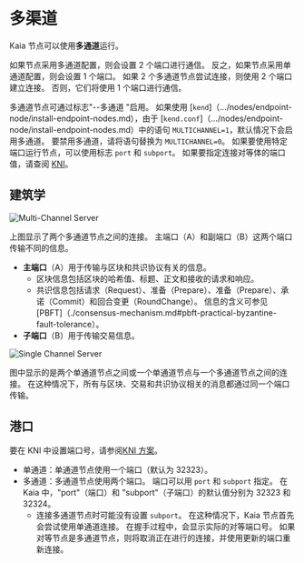 # 多渠道

Kaia 节点可以使用**多通道**运行。

如果节点采用多通道配置，则会设置 2 个端口进行通信。 反之，如果节点采用单通道配置，则会设置 1 个端口。
如果 2 个多通道节点尝试连接，则使用 2 个端口建立连接。 否则，它们将使用 1 个端口进行通信。

多通道节点可通过标志"--多通道 "启用。 如果使用 [`kend`]（.../nodes/endpoint-node/install-endpoint-nodes.md），由于 [`kend.conf`]（.../nodes/endpoint-node/install-endpoint-nodes.md）中的语句 `MULTICHANNEL=1`，默认情况下会启用多通道。 要禁用多通道，请将语句替换为 `MULTICHANNEL=0`。
如果要使用特定端口运行节点，可以使用标志 `port` 和 `subport`。 如果要指定连接对等体的端口值，请查阅 [KNI](./kni.md)。

## 建筑学<a id="architecture"></a>

![Multi-Channel Server](/img/learn/multichannel.png)

上图显示了两个多通道节点之间的连接。
主端口（A）和副端口（B）这两个端口传输不同的信息。

- **主端口**（A）用于传输与区块和共识协议有关的信息。
  - 区块信息包括区块的哈希值、标题、正文和接收的请求和响应。
  - 共识信息包括请求（Request）、准备（Prepare）、准备（Prepare）、承诺（Commit）和回合变更（RoundChange）。 信息的含义可参见 [PBFT]（./consensus-mechanism.md#pbft-practical-byzantine-fault-tolerance）。
- **子端口**（B）用于传输交易信息。

![Single Channel Server](/img/learn/singlechannel.png)

图中显示的是两个单通道节点之间或一个单通道节点与一个多通道节点之间的连接。
在这种情况下，所有与区块、交易和共识协议相关的消息都通过同一个端口传输。

## 港口 <a id="multichannel-port"></a>

要在 KNI 中设置端口号，请参阅[KNI 方案](./kni.md)。

- 单通道：单通道节点使用一个端口（默认为 32323）。
- 多通道：多通道节点使用两个端口。 端口可以用 `port` 和 `subport` 指定。 在 Kaia 中，"port"（端口）和 "subport"（子端口）的默认值分别为 32323 和 32324。
  - 连接多通道节点时可能没有设置 `subport`。 在这种情况下，Kaia 节点首先会尝试使用单通道连接。 在握手过程中，会显示实际的对等端口号。 如果对等节点是多通道节点，则将取消正在进行的连接，并使用更新的端口重新连接。
